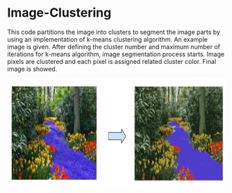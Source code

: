# Image-Clustering

This code partitions the image into clusters to segment the image parts by using an implementation of k-means clustering algorithm. An example image is given. After defining the cluster number and maximum number of iterations for k-means algorithm, image segmentation process starts. Image pixels are clustered and each pixel is assigned related cluster color. Final image is showed.

<img src="https://raw.githubusercontent.com/ozgyal/Image-Clustering/master/clusteredIm.png" width="800" height="250"/>